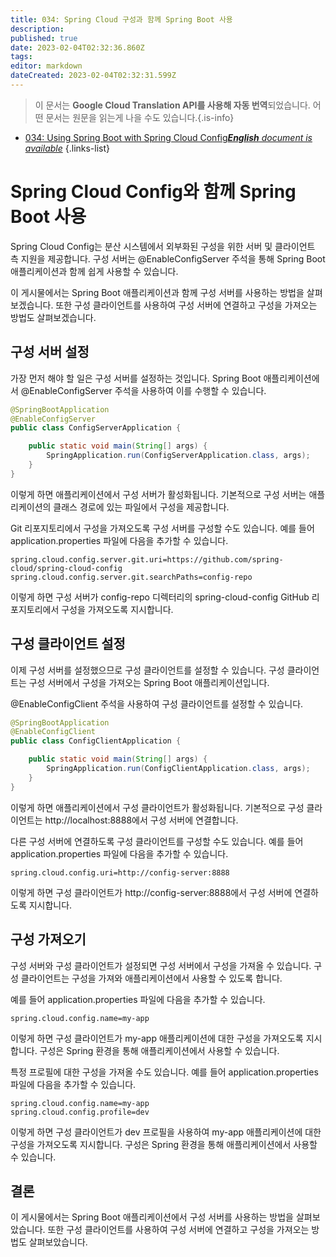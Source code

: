 ```yaml
---
title: 034: Spring Cloud 구성과 함께 Spring Boot 사용
description: 
published: true
date: 2023-02-04T02:32:36.860Z
tags: 
editor: markdown
dateCreated: 2023-02-04T02:32:31.599Z
---
```


> 이 문서는 **Google Cloud Translation API를 사용해 자동 번역**되었습니다.
어떤 문서는 원문을 읽는게 나을 수도 있습니다.{.is-info}



- [034: Using Spring Boot with Spring Cloud Config***English** document is available*](/en/Knowledge-base/Spring-Boot/Learning/034-using-spring-boot-with-spring-cloud-config)
{.links-list}


# Spring Cloud Config와 함께 Spring Boot 사용

Spring Cloud Config는 분산 시스템에서 외부화된 구성을 위한 서버 및 클라이언트 측 지원을 제공합니다. 구성 서버는 @EnableConfigServer 주석을 통해 Spring Boot 애플리케이션과 함께 쉽게 사용할 수 있습니다.

이 게시물에서는 Spring Boot 애플리케이션과 함께 구성 서버를 사용하는 방법을 살펴보겠습니다. 또한 구성 클라이언트를 사용하여 구성 서버에 연결하고 구성을 가져오는 방법도 살펴보겠습니다.

## 구성 서버 설정

가장 먼저 해야 할 일은 구성 서버를 설정하는 것입니다. Spring Boot 애플리케이션에서 @EnableConfigServer 주석을 사용하여 이를 수행할 수 있습니다.

```java
@SpringBootApplication
@EnableConfigServer
public class ConfigServerApplication {

    public static void main(String[] args) {
        SpringApplication.run(ConfigServerApplication.class, args);
    }
}
```

이렇게 하면 애플리케이션에서 구성 서버가 활성화됩니다. 기본적으로 구성 서버는 애플리케이션의 클래스 경로에 있는 파일에서 구성을 제공합니다.

Git 리포지토리에서 구성을 가져오도록 구성 서버를 구성할 수도 있습니다. 예를 들어 application.properties 파일에 다음을 추가할 수 있습니다.

```properties
spring.cloud.config.server.git.uri=https://github.com/spring-cloud/spring-cloud-config
spring.cloud.config.server.git.searchPaths=config-repo
```

이렇게 하면 구성 서버가 config-repo 디렉터리의 spring-cloud-config GitHub 리포지토리에서 구성을 가져오도록 지시합니다.

## 구성 클라이언트 설정

이제 구성 서버를 설정했으므로 구성 클라이언트를 설정할 수 있습니다. 구성 클라이언트는 구성 서버에서 구성을 가져오는 Spring Boot 애플리케이션입니다.

@EnableConfigClient 주석을 사용하여 구성 클라이언트를 설정할 수 있습니다.

```java
@SpringBootApplication
@EnableConfigClient
public class ConfigClientApplication {

    public static void main(String[] args) {
        SpringApplication.run(ConfigClientApplication.class, args);
    }
}
```

이렇게 하면 애플리케이션에서 구성 클라이언트가 활성화됩니다. 기본적으로 구성 클라이언트는 http://localhost:8888에서 구성 서버에 연결합니다.

다른 구성 서버에 연결하도록 구성 클라이언트를 구성할 수도 있습니다. 예를 들어 application.properties 파일에 다음을 추가할 수 있습니다.

```properties
spring.cloud.config.uri=http://config-server:8888
```

이렇게 하면 구성 클라이언트가 http://config-server:8888에서 구성 서버에 연결하도록 지시합니다.

## 구성 가져오기

구성 서버와 구성 클라이언트가 설정되면 구성 서버에서 구성을 가져올 수 있습니다. 구성 클라이언트는 구성을 가져와 애플리케이션에서 사용할 수 있도록 합니다.

예를 들어 application.properties 파일에 다음을 추가할 수 있습니다.

```properties
spring.cloud.config.name=my-app
```

이렇게 하면 구성 클라이언트가 my-app 애플리케이션에 대한 구성을 가져오도록 지시합니다. 구성은 Spring 환경을 통해 애플리케이션에서 사용할 수 있습니다.

특정 프로필에 대한 구성을 가져올 수도 있습니다. 예를 들어 application.properties 파일에 다음을 추가할 수 있습니다.

```properties
spring.cloud.config.name=my-app
spring.cloud.config.profile=dev
```

이렇게 하면 구성 클라이언트가 dev 프로필을 사용하여 my-app 애플리케이션에 대한 구성을 가져오도록 지시합니다. 구성은 Spring 환경을 통해 애플리케이션에서 사용할 수 있습니다.

## 결론

이 게시물에서는 Spring Boot 애플리케이션에서 구성 서버를 사용하는 방법을 살펴보았습니다. 또한 구성 클라이언트를 사용하여 구성 서버에 연결하고 구성을 가져오는 방법도 살펴보았습니다.